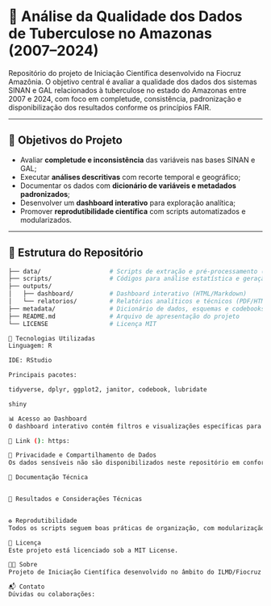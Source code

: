 # 🧬 Análise da Qualidade dos Dados de Tuberculose no Amazonas (2007–2024)

Repositório do projeto de Iniciação Científica desenvolvido na Fiocruz Amazônia. O objetivo central é avaliar a qualidade dos dados dos sistemas SINAN e GAL relacionados à tuberculose no estado do Amazonas entre 2007 e 2024, com foco em completude, consistência, padronização e disponibilização dos resultados conforme os princípios FAIR.

---

## 🎯 Objetivos do Projeto

- Avaliar **completude e inconsistência** das variáveis nas bases SINAN e GAL;
- Executar **análises descritivas** com recorte temporal e geográfico;
- Documentar os dados com **dicionário de variáveis e metadados padronizados**;
- Desenvolver um **dashboard interativo** para exploração analítica;
- Promover **reprodutibilidade científica** com scripts automatizados e modularizados.

---

## 📁 Estrutura do Repositório

```bash
├── data/                   # Scripts de extração e pré-processamento (sem dados brutos)
├── scripts/                # Códigos para análise estatística e geração de outputs
├── outputs/
│   ├── dashboard/          # Dashboard interativo (HTML/Markdown)
│   └── relatorios/         # Relatórios analíticos e técnicos (PDF/HTML)
├── metadata/               # Dicionário de dados, esquemas e codebooks
├── README.md               # Arquivo de apresentação do projeto
└── LICENSE                 # Licença MIT

🧪 Tecnologias Utilizadas
Linguagem: R

IDE: RStudio

Principais pacotes:

tidyverse, dplyr, ggplot2, janitor, codebook, lubridate

shiny

📊 Acesso ao Dashboard
O dashboard interativo contém filtros e visualizações específicas para a tuberculose no Amazonas (2007–2024).

🔗 Link (): https:

🔐 Privacidade e Compartilhamento de Dados
Os dados sensíveis não são disponibilizados neste repositório em conformidade com os princípios de privacidade e confidencialidade. Apenas outputs agregados, scripts e metadados anonimizados são publicados.

📄 Documentação Técnica


📌 Resultados e Considerações Técnicas


♻️ Reprodutibilidade
Todos os scripts seguem boas práticas de organização, com modularização e uso de renv para controle de dependências (opcional). Recomenda-se clonar o repositório e executar os scripts sequencialmente a partir da pasta /scripts.

🧾 Licença
Este projeto está licenciado sob a MIT License.

👨‍🔬 Sobre
Projeto de Iniciação Científica desenvolvido no âmbito do ILMD/Fiocruz Amazônia, com foco em epidemiologia computacional, vigilância em saúde e transparência de dados.

📬 Contato
Dúvidas ou colaborações:

